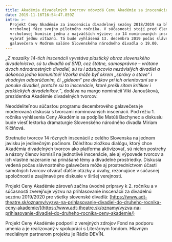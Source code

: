 ```yaml
---
title: Akadémia divadelných tvorcov odovzdá Cenu Akadémie sa inscenáciu sezóny!
date: 2019-11-16T16:54:47.859Z
intro: >-
  Projekt Ceny Akadémie za inscenáciu divadelnej sezóny 2018/2019 sa blíži k
  vrcholnej fáze svojho pilotného ročníka. V súčasnosti stojí pred členmi
  vrcholovej komisie jedna z najväčších výziev; zo 14 nominovaných inscenácií
  vybrať jednu víťaznú. Tá bude vyhlásená 13. decembra 2019 počas slávnostného
  galavečera v Modrom salóne Slovenského národného divadla o 19.00.
---
```

_„Z mozaiky 14-tich inscenácií vyvstáva plastický obraz slovenského divadelníctva, sú tu divadlá od SND, cez štátne, samosprávne – vrátane dvoch národnostných divadiel, sú tu i zástupcovia nezávislých divadiel a dokonca jedno komunitné! Vzorka môže byť okrem „správy o stave“ i vhodným odporúčaním, či „gideom“ pre divákov pri ich orientovaní sa v ponuke divadiel, pretože sú to inscenácie, ktoré prešli sitom kritikov i praktických divadelníkov.“_, dodáva na margo nominácií Viki Janoušková, prezidentka Akadémie divadelných tvorcov.

Neoddeliteľnou súčasťou programu decembrového galavečera je moderovaná diskusia s tvorcami nominovaných inscenácií. Pod réžiu 1. ročníka vyhlásenia Ceny Akadémie sa podpíše Matúš Bachynec a diskusiu bude viesť lektorka dramaturgie Slovenského národného divadla Miriam Kičiňová.

Stretnutie tvorcov 14 rôznych inscenácií z celého Slovenska na jednom javisku je jedinečným počinom. Dôležitou zložkou dialógu, ktorý chce Akadémia divadelných tvorcov ako platforma aktivizovať, sú nielen postrehy a názory členov komisií na jednotlivé inscenácie, ale aj výpovede tvorcov a ich vlastné nazeranie na prinášané témy a divadelné prostriedky. Diskusia vedená počas slávnostného galavečera môže aj prostredníctvom účasti samotných tvorcov otvárať ďalšie otázky a úvahy, rezonujúce v súčasnej spoločnosti a zaujímavé pre diskusie v širšej verejnosti.

Projekt Ceny Akadémie zároveň začína úvodné prípravy k 2. ročníku a v súčasnosti zverejňuje výzvu na prihlasovanie inscenácií za divadelnú sezónu 2019/2020 pre všetky slovenské divadlá: [https://www.adt-theatre.sk/oznamy/vyzva-na-prihlasovanie-divadiel-do-druheho-rocnika-ceny-akademie/](https://www.adt-theatre.sk/oznamy/vyzva-na-prihlasovanie-divadiel-do-druheho-rocnika-ceny-akademie/)

Projekt Ceny Akadémie podporil z verejných zdrojov Fond na podporu umenia a je realizovaný v spolupráci s Literárnym fondom. Hlavným mediálnym partnerom projektu je Rádio DEVÍN.
